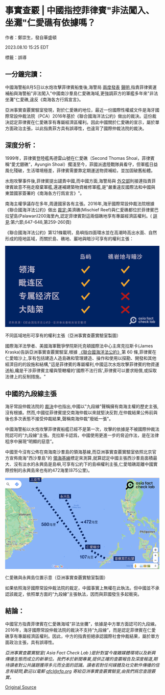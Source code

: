 # 事實查覈 | 中國指控菲律賓"非法闖入、坐灘"仁愛礁有依據嗎？

作者：鄭崇生，發自華盛頓

2023.08.10 15:25 EDT

標籤：誤導

## 一分鐘完讀：

中國海警船8月5日以水炮攻擊菲律賓船隻後,海警局 [兩度發表](https://www.ccg.gov.cn/2023/hjyw_0806/2304.html) [聲明](https://www.ccg.gov.cn/2023/hjyw_0807/2305.html),指責菲律賓運補船與海警船"非法闖入"中國南沙羣島仁愛礁海域,更強調菲方的軍艦多年來"非法坐灘"仁愛礁,違反《南海各方行爲宣言》。

亞洲事實查覈實驗室發現，對於仁愛礁的地位，最近一份國際性權威文件是海牙國際常設仲裁法院（PCA）2016年基於《聯合國海洋法公約》做出的裁決。這份裁決認定菲律賓在仁愛礁享有專屬經濟區權利。因此中國關於仁愛礁的宣示，屬於單方面政治主張，以此指責菲方具有誤導性，也違背了國際仲裁法院的裁決。

## 深度分析：

1999年，菲律賓登陸艦馬德雷山號在仁愛礁（Second Thomas Shoal，菲律賓稱“愛尤銀礁”，Ayungin Shoal）擱淺至今，菲國派遣陸戰隊員看守，但軍艦日益風化殘破，生活環境極差，菲律賓需要靠定期運送物資補給，並加固破舊船體。

水炮攻擊事件後,菲律賓提出譴責中國,而中國方面,海警局與 [外交部](https://www.mfa.gov.cn/web/fyrbt_673021/202308/t20230807_11123319.shtml)則接連指責菲律賓故意不拖走廢棄軍艦,還運補建築物資維修軍艦,是"嚴重違反國際法和中國與東盟國家簽署的《南海各方行爲宣言》"。

南海主權爭議存在多年,周邊國家各有主張。2016年,海牙國際常設仲裁法院根據《聯合國海洋法公約》做出 [裁定:](https://pcacases.com/web/sendAttach/2086)美濟礁(Mischief Reef)與仁愛礁都位於菲律賓巴拉望島(Palawan)200海里內,認定菲律賓對這兩個礁地享有專屬經濟區權利。( [詳見](https://pcacases.com/web/sendAttach/2086):第六節,647-648,第259-260頁)

《聯合國海洋法公約》第121條載明，島嶼指四面環水並在高潮時高出水面、自然形成的陸地區域，而關於島、礁地、巖地與暗沙可享有的權利主張：

![不同區域地形可享有的權利主張（亞洲事實查覈實驗室製圖）](images/QJTTFHABJWRNP6CQCEVK7ATJEA.png)

不同區域地形可享有的權利主張（亞洲事實查覈實驗室製圖）

國際海洋法學者、美國海軍戰爭學院斯托克頓國際法中心主席克拉斯卡(James Kraska)告訴亞洲事實查覈實驗室,根據 [《聯合國海洋法公約》](https://www.un.org/depts/los/convention_agreements/texts/unclos/unclos_e.pdf)第 60 條,菲律賓在仁愛暗沙上,享有包括建造人造島礁和管理建造、操作和使用以探勘、開發和其他經濟目的的設施和結構,"這是菲律賓的專屬權利,中國這次水炮攻擊菲律賓的物資運送船,纔是干涉菲律賓主權與管轄權的'國際不法行爲',菲律賓可以要求賠償,或採取法律上的反制措施。"

## 中國的九段線主張

海牙常設仲裁法院的 [裁決](https://pcacases.com/web/sendAttach/2086)中也指出,中國以"九段線"聲稱擁有南海主權的歷史主張,沒有根據。然而,中國從菲律賓提交南海仲裁以來就堅決反對,在仲裁結果公佈前與後也多次表態不接受仲裁結果,聲稱南海仲裁"廢紙一張"。

中國海警船以水炮攻擊菲律賓船艦已經不是第一次，攻擊的依據是不被國際仲裁法院認可的“九段線”主張。克拉斯卡認爲，中國使用更進一步的脅迫作法，是在法律程序中展現“明顯的惡意”。

中國至今沒有公佈在南海南沙羣島的領海基線,而亞洲事實查覈實驗室依照北京官方宣佈南海"西沙羣島"的 [領海基線](https://www.mfa.gov.cn/web/ziliao_674904/tytj_674911/tyfg_674913/200904/t20090409_9866755.shtml)標定來測算,就算認定中國主張西沙羣島面積最大、沒有淡水的永興島是島嶼,可享有公約下的島嶼權利主張,仁愛暗礁距離中國實際控制的永興島來也有約472海里(875公里)。

![仁愛礁與永興島位置示意（亞洲事實查覈實驗室製圖）](images/IOYTDVE2D2DHHNP7TFJUMFK3N4.png)

仁愛礁與永興島位置示意（亞洲事實查覈實驗室製圖）

如果依照海牙國際常設仲裁法院的裁定，中國事實上無權在此執法。但中國並不承認該裁定，依照單方面的“九段線”主張執法，因而與菲國發生多起衝突。

## 結論：

中國官方指責菲律賓在仁愛礁海域“非法坐攤”，依據是中方單方面認可的九段線。2016年，海牙國際常設仲裁法院的裁決不支持“九段線”，而是認定菲律賓在仁愛礁享有專屬經濟區權利。因此，中方的指責拒絕承認國際社會仲裁結果，屬於單方面政治主張，具有誤導性。

*亞洲事實查覈實驗室(* *Asia Fact Check Lab* *)是針對當今複雜媒體環境以及新興傳播生態而成立的新單位。我們本於新聞專業,提供正確的查覈報告及深度報道,期待讀者對公共議題獲得多元而全面的認識。讀者若對任何媒體及社交軟件傳播的信息有疑問,歡迎以電郵*  [*afcl@rfa.org*](http://afcl@rfa.org)  *寄給亞洲事實查覈實驗室,由我們爲您查證覈實。*



[Original Source](https://www.rfa.org/mandarin/shishi-hecha/hc-08102023151831.html)